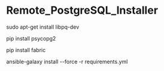 # Remote_PostgreSQL_Installer

sudo apt-get install libpq-dev

pip install psycopg2

pip install fabric

ansible-galaxy install --force -r requirements.yml